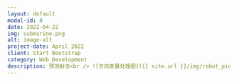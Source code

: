```yaml
---
layout: default
modal-id: 8
date: 2022-04-22
img: submarine.png
alt: image-alt
project-date: April 2022
client: Start Bootstrap
category: Web Development
description: 预测射击<br /> ![方向变量处理图]({{ site.url }}/img/robot_pic/1.png)<br />  在每个时刻，预测我们试图移动的绝对角度。我们保持垂直于波源的绝对角度是简单的轨道。一旦我们有了这个角度，只需将它传递给Wall Smoothing() 方法即可获得移动的角度。考虑最大加速度acceleration (1.0) 、减速度deceleration (2.0) 和最大转弯率maxTurning。
---
```

